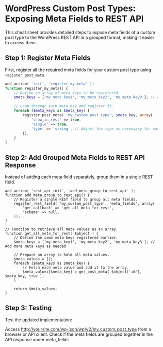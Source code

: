 # WordPress Custom Post Types: Exposing Meta Fields to REST API

This cheat sheet provides detailed steps to expose meta fields of a custom post type to the WordPress REST API in a grouped format, making it easier to access them. 

## Step 1: Register Meta Fields

First, register all the required meta fields for your custom post type using `register_post_meta`.

```php
add_action( 'init', 'register_my_meta' );
function register_my_meta() {
    // Define an array of meta keys to be registered.
    $meta_keys = ['my_meta_key1', 'my_meta_key2', 'my_meta_key3']; // Add more meta keys as needed

    // Loop through each meta key and register it.
    foreach ($meta_keys as $meta_key) {
        register_post_meta( 'my_custom_post_type', $meta_key, array(
            'show_in_rest' => true,
            'single' => true,
            'type' => 'string', // Adjust the type as necessary for each meta key
        ));
    }
}
```
## Step 2: Add Grouped Meta Fields to REST API Response
Instead of adding each meta field separately, group them in a single REST field.
```
add_action( 'rest_api_init', 'add_meta_group_to_rest_api' );
function add_meta_group_to_rest_api() {
    // Register a single REST field to group all meta fields.
    register_rest_field( 'my_custom_post_type', 'meta_fields', array(
        'get_callback' => 'get_all_meta_for_rest',
        'schema' => null,
    ));
}

// Function to retrieve all meta values as an array.
function get_all_meta_for_rest( $object ) {
    // Define the same meta keys registered earlier.
    $meta_keys = ['my_meta_key1', 'my_meta_key2', 'my_meta_key3']; // Add more meta keys as needed

    // Prepare an array to hold all meta values.
    $meta_values = [];
    foreach ($meta_keys as $meta_key) {
        // Fetch each meta value and add it to the array.
        $meta_values[$meta_key] = get_post_meta( $object['id'], $meta_key, true );
    }

    return $meta_values;
}
```
## Step 3: Testing
Test the updated implementation:

Access http://yoursite.com/wp-json/wp/v2/my_custom_post_type from a browser or API client.
Check if the meta fields are grouped together in the API response under meta_fields.
